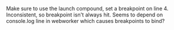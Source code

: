 Make sure to use the launch compound, set a breakpoint on line 4. Inconsistent, so breakpoint isn't always hit. Seems to depend on console.log line in webworker which causes breakpoints to bind?
